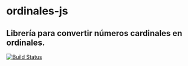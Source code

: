 # ordinales-js
Librería para convertir números cardinales en ordinales.
---
[![Build Status](https://travis-ci.org/AndresSaa/ordinales-js.svg?branch=master)](https://travis-ci.org/AndresSaa/ordinales-js)